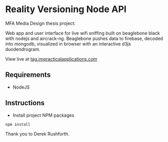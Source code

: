 # Reality Versioning Node API

MFA Media Design thesis project:

Web app and user interface for live wifi sniffing built on beaglebone black with nodejs and aircrack-ng. Beaglebone pushes data to firebase, decoded into mongodb, visualized in browser with an interactive d3js duodendrogram. 

View live at [tag.impracticalapplications.com](https://tag.impracticalapplications.com/live)

## Requirements
* NodeJS


## Instructions
* Install project NPM packages

```
npm install
```

Thank you to Derek Rushforth.
